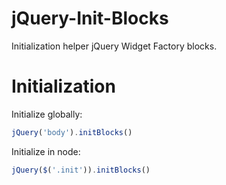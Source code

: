jQuery-Init-Blocks
==================
Initialization helper jQuery Widget Factory blocks.

# Initialization
Initialize globally:
```js
jQuery('body').initBlocks()
```

Initialize in node:
```js
jQuery($('.init')).initBlocks()
```
